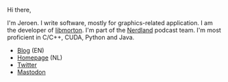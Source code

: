 Hi there,

I'm Jeroen. I write software, mostly for graphics-related application. I am the developer of [libmorton](https://github.com/Forceflow/libmorton). I'm part of the [Nerdland](https://github.com/nerdlandbe) podcast team. I'm most proficient in C/C++, CUDA, Python and Java.

 * [Blog](https://www.forceflow.be) (EN)
 * [Homepage](https://www.jeroen-baert.be) (NL)
 * [Twitter](https://www.twitter.com/jbaert)
 * <a rel="me" href="https://mastodon.social/@jbaert">Mastodon</a>
